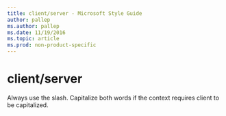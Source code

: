 ```yaml
---
title: client/server - Microsoft Style Guide
author: pallep
ms.author: pallep
ms.date: 11/19/2016
ms.topic: article
ms.prod: non-product-specific
---
```


# client/server

Always use the slash. Capitalize both words if the context requires client to be capitalized.
